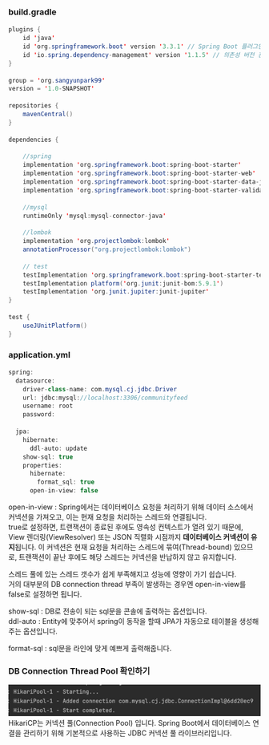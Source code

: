 ### build.gradle
```java
plugins {
    id 'java'
    id 'org.springframework.boot' version '3.3.1' // Spring Boot 플러그인
    id 'io.spring.dependency-management' version '1.1.5' // 의존성 버전 관리 플러그인
}

group = 'org.sangyunpark99'
version = '1.0-SNAPSHOT'

repositories {
    mavenCentral()
}

dependencies {

    //spring
    implementation 'org.springframework.boot:spring-boot-starter'
    implementation 'org.springframework.boot:spring-boot-starter-web'
    implementation 'org.springframework.boot:spring-boot-starter-data-jpa'
    implementation 'org.springframework.boot:spring-boot-starter-validation'

    //mysql
    runtimeOnly 'mysql:mysql-connector-java'

    //lombok
    implementation 'org.projectlombok:lombok'
    annotationProcessor("org.projectlombok:lombok")

    // test
    testImplementation 'org.springframework.boot:spring-boot-starter-test'
    testImplementation platform('org.junit:junit-bom:5.9.1')
    testImplementation 'org.junit.jupiter:junit-jupiter'
}

test {
    useJUnitPlatform()
}
```

### application.yml
```java
spring:
  datasource:
    driver-class-name: com.mysql.cj.jdbc.Driver
    url: jdbc:mysql://localhost:3306/communityfeed
    username: root
    password:

  jpa:
    hibernate:
      ddl-auto: update
    show-sql: true
    properties:
      hibernate:
        format_sql: true
      open-in-view: false
```

open-in-view : Spring에서는 데이터베이스 요청을 처리하기 위해 데이터 소스에서 커넥션을 가져오고, 이는 현재 요청을 처리하는 스레드와 연결됩니다.  
true로 설정하면, 트랜잭션이 종료된 후에도 영속성 컨텍스트가 열려 있기 때문에, View 렌더링(ViewResolver) 또는 JSON 직렬화 시점까지 **데이터베이스 커넥션이 유지**됩니다.
이 커넥션은 현재 요청을 처리하는 스레드에 묶여(Thread-bound) 있으므로, 트랜잭션이 끝난 후에도 해당 스레드는 커넥션을 반납하지 않고 유지합니다.  

스레드 풀에 있는 스레드 갯수가 쉽게 부족해지고 성능에 영향이 가기 쉽습니다.  
거의 대부분의 DB connection thread 부족이 발생하는 경우엔 open-in-view를 false로 설정하면 됩니다.  

show-sql : DB로 전송이 되는 sql문을 콘솔에 출력하는 옵션입니다.  
ddl-auto : Entity에 맞추어서 spring이 동작을 할때 JPA가 자동으로 테이블을 생성해주는 옵션입니다.  

format-sql : sql문을 라인에 맞게 예쁘게 출력해줍니다.  


### DB Connection Thread Pool 확인하기
![img_15.png](img_15.png)
HikariCP는 커넥션 풀(Connection Pool) 입니다. Spring Boot에서 데이터베이스 연결을 관리하기 위해 기본적으로 사용하는 JDBC 커넥션 풀 라이브러리입니다.  


